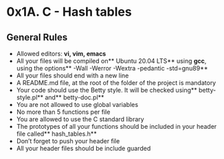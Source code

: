 # 0x1A. C - Hash tables

## General Rules
 * Allowed editors: **vi, vim, emacs**
 * All your files will be compiled on** Ubuntu 20.04 LTS** using **gcc**, using the options** -Wall -Werror -Wextra -pedantic -std=gnu89**
 * All your files should end with a new line
 * A README.md file, at the root of the folder of the project is mandatory
 * Your code should use the Betty style. It will be checked using** betty-style.pl** and** betty-doc.pl**
 * You are not allowed to use global variables
 * No more than 5 functions per file
 * You are allowed to use the C standard library
 * The prototypes of all your functions should be included in your header file called** hash_tables.h**
 * Don’t forget to push your header file
 * All your header files should be include guarded
